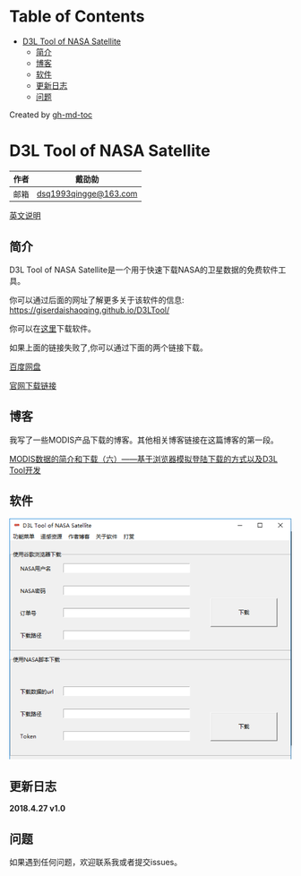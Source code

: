 Table of Contents
=================

* [D3L Tool of NASA Satellite](#d3l-tool-of-nasa-satellite-1)
  * [简介](#%E7%AE%80%E4%BB%8B)
  * [博客](#%E5%8D%9A%E5%AE%A2)
  * [软件](#%E8%BD%AF%E4%BB%B6)
  * [更新日志](#%E6%9B%B4%E6%96%B0%E6%97%A5%E5%BF%97)
  * [问题](#%E9%97%AE%E9%A2%98)

Created by [gh-md-toc](https://github.com/ekalinin/github-markdown-toc.go)

# D3L Tool of NASA Satellite

|作者|戴劭勍|
|---|---|
|邮箱|dsq1993qingge@163.com|

[英文说明](https://github.com/GISerDaiShaoqing/D3LTool/)

## 简介

D3L Tool of NASA Satellite是一个用于快速下载NASA的卫星数据的免费软件工具。 

你可以通过后面的网址了解更多关于该软件的信息: https://giserdaishaoqing.github.io/D3LTool/

你可以在[这里](https://github.com/GISerDaiShaoqing/D3LTool/releases/download/v1.0/D3LTool.v1.0.zip)下载软件。

如果上面的链接失败了,你可以通过下面的两个链接下载。

[百度网盘](https://pan.baidu.com/share/home?uk=2855623577&suk=QR0keGnZkZWNh9Pf3aQyaQ&view=share#category/type=0)

[官网下载链接](https://giserdaishaoqing.github.io/D3LTool/download.html)

## 博客

我写了一些MODIS产品下载的博客。其他相关博客链接在这篇博客的第一段。

[MODIS数据的简介和下载（六）——基于浏览器模拟登陆下载的方式以及D3L Tool开发](https://giserdaishaoqing.github.io/2018/05/18/MODIS%E6%95%B0%E6%8D%AE%E7%9A%84%E7%AE%80%E4%BB%8B%E5%92%8C%E4%B8%8B%E8%BD%BD%EF%BC%88%E5%85%AD%EF%BC%89%E2%80%94%E2%80%94%E5%9F%BA%E4%BA%8E%E6%B5%8F%E8%A7%88%E5%99%A8%E6%A8%A1%E6%8B%9F%E7%99%BB%E9%99%86%E4%B8%8B%E8%BD%BD%E7%9A%84%E6%96%B9%E5%BC%8F%E4%BB%A5%E5%8F%8AD3L%20Tool%E5%BC%80%E5%8F%91/)

## 软件

![](https://github.com/GISerDaiShaoqing/D3LTool/blob/master/images/Maincn.png)

## 更新日志

**2018.4.27 v1.0**

## 问题

如果遇到任何问题，欢迎联系我或者提交issues。
